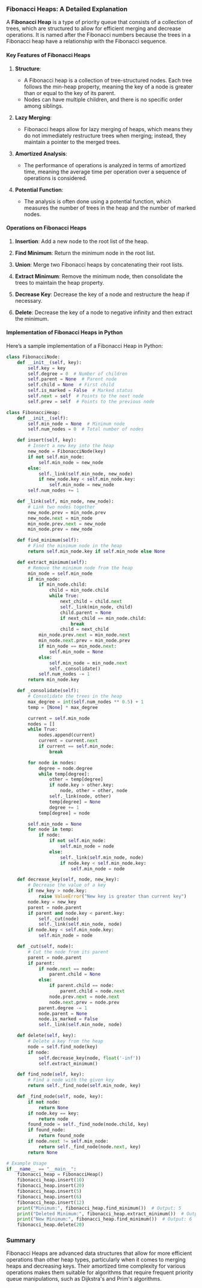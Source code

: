 ### Fibonacci Heaps: A Detailed Explanation

A **Fibonacci Heap** is a type of priority queue that consists of a collection of trees, which are structured to allow for efficient merging and decrease operations. It is named after the Fibonacci numbers because the trees in a Fibonacci heap have a relationship with the Fibonacci sequence.

#### Key Features of Fibonacci Heaps

1. **Structure**: 
   - A Fibonacci heap is a collection of tree-structured nodes. Each tree follows the min-heap property, meaning the key of a node is greater than or equal to the key of its parent.
   - Nodes can have multiple children, and there is no specific order among siblings.

2. **Lazy Merging**: 
   - Fibonacci heaps allow for lazy merging of heaps, which means they do not immediately restructure trees when merging; instead, they maintain a pointer to the merged trees.

3. **Amortized Analysis**: 
   - The performance of operations is analyzed in terms of amortized time, meaning the average time per operation over a sequence of operations is considered.

4. **Potential Function**: 
   - The analysis is often done using a potential function, which measures the number of trees in the heap and the number of marked nodes.

#### Operations on Fibonacci Heaps

1. **Insertion**: Add a new node to the root list of the heap.
  
2. **Find Minimum**: Return the minimum node in the root list.

3. **Union**: Merge two Fibonacci heaps by concatenating their root lists.

4. **Extract Minimum**: Remove the minimum node, then consolidate the trees to maintain the heap property.

5. **Decrease Key**: Decrease the key of a node and restructure the heap if necessary.

6. **Delete**: Decrease the key of a node to negative infinity and then extract the minimum.

#### Implementation of Fibonacci Heaps in Python

Here’s a sample implementation of a Fibonacci Heap in Python:

```python
class FibonacciNode:
    def __init__(self, key):
        self.key = key
        self.degree = 0  # Number of children
        self.parent = None  # Parent node
        self.child = None  # First child
        self.is_marked = False  # Marked status
        self.next = self  # Points to the next node
        self.prev = self  # Points to the previous node

class FibonacciHeap:
    def __init__(self):
        self.min_node = None  # Minimum node
        self.num_nodes = 0  # Total number of nodes

    def insert(self, key):
        # Insert a new key into the heap
        new_node = FibonacciNode(key)
        if not self.min_node:
            self.min_node = new_node
        else:
            self._link(self.min_node, new_node)
            if new_node.key < self.min_node.key:
                self.min_node = new_node
        self.num_nodes += 1

    def _link(self, min_node, new_node):
        # Link two nodes together
        new_node.prev = min_node.prev
        new_node.next = min_node
        min_node.prev.next = new_node
        min_node.prev = new_node

    def find_minimum(self):
        # Find the minimum node in the heap
        return self.min_node.key if self.min_node else None

    def extract_minimum(self):
        # Remove the minimum node from the heap
        min_node = self.min_node
        if min_node:
            if min_node.child:
                child = min_node.child
                while True:
                    next_child = child.next
                    self._link(min_node, child)
                    child.parent = None
                    if next_child == min_node.child:
                        break
                    child = next_child
            min_node.prev.next = min_node.next
            min_node.next.prev = min_node.prev
            if min_node == min_node.next:
                self.min_node = None
            else:
                self.min_node = min_node.next
                self._consolidate()
            self.num_nodes -= 1
        return min_node.key

    def _consolidate(self):
        # Consolidate the trees in the heap
        max_degree = int(self.num_nodes ** 0.5) + 1
        temp = [None] * max_degree

        current = self.min_node
        nodes = []
        while True:
            nodes.append(current)
            current = current.next
            if current == self.min_node:
                break

        for node in nodes:
            degree = node.degree
            while temp[degree]:
                other = temp[degree]
                if node.key > other.key:
                    node, other = other, node
                self._link(node, other)
                temp[degree] = None
                degree += 1
            temp[degree] = node

        self.min_node = None
        for node in temp:
            if node:
                if not self.min_node:
                    self.min_node = node
                else:
                    self._link(self.min_node, node)
                    if node.key < self.min_node.key:
                        self.min_node = node

    def decrease_key(self, node, new_key):
        # Decrease the value of a key
        if new_key > node.key:
            raise ValueError("New key is greater than current key")
        node.key = new_key
        parent = node.parent
        if parent and node.key < parent.key:
            self._cut(node)
            self._link(self.min_node, node)
        if node.key < self.min_node.key:
            self.min_node = node

    def _cut(self, node):
        # Cut the node from its parent
        parent = node.parent
        if parent:
            if node.next == node:
                parent.child = None
            else:
                if parent.child == node:
                    parent.child = node.next
                node.prev.next = node.next
                node.next.prev = node.prev
            parent.degree -= 1
            node.parent = None
            node.is_marked = False
            self._link(self.min_node, node)

    def delete(self, key):
        # Delete a key from the heap
        node = self.find_node(key)
        if node:
            self.decrease_key(node, float('-inf'))
            self.extract_minimum()

    def find_node(self, key):
        # Find a node with the given key
        return self._find_node(self.min_node, key)

    def _find_node(self, node, key):
        if not node:
            return None
        if node.key == key:
            return node
        found_node = self._find_node(node.child, key)
        if found_node:
            return found_node
        if node.next != self.min_node:
            return self._find_node(node.next, key)
        return None

# Example Usage
if __name__ == "__main__":
    fibonacci_heap = FibonacciHeap()
    fibonacci_heap.insert(10)
    fibonacci_heap.insert(20)
    fibonacci_heap.insert(5)
    fibonacci_heap.insert(6)
    fibonacci_heap.insert(12)
    print("Minimum:", fibonacci_heap.find_minimum())  # Output: 5
    print("Deleted Minimum:", fibonacci_heap.extract_minimum())  # Output: 5
    print("New Minimum:", fibonacci_heap.find_minimum())  # Output: 6
    fibonacci_heap.delete(20)
```

### Summary

Fibonacci Heaps are advanced data structures that allow for more efficient operations than other heap types, particularly when it comes to merging heaps and decreasing keys. Their amortized time complexity for various operations makes them suitable for algorithms that require frequent priority queue manipulations, such as Dijkstra's and Prim's algorithms.